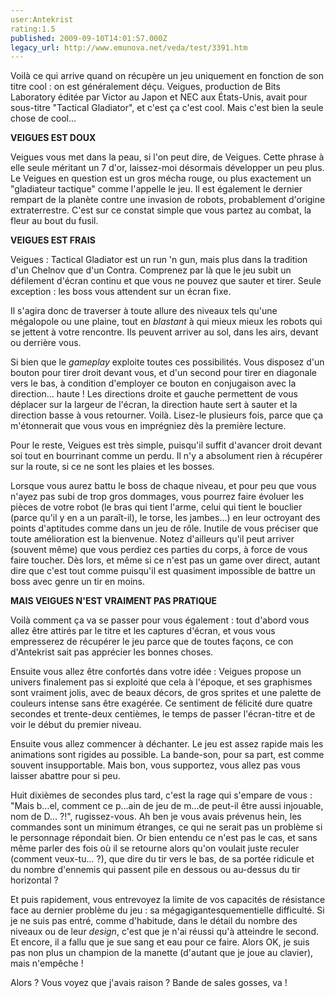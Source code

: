 ```yaml
---
user:Antekrist
rating:1.5
published: 2009-09-10T14:01:57.000Z
legacy_url: http://www.emunova.net/veda/test/3391.htm
---
```

Voilà ce qui arrive quand on récupère un jeu uniquement en fonction de son titre cool : on est généralement déçu. Veigues, production de Bits Laboratory éditée par Victor au Japon et NEC aux États-Unis, avait pour sous-titre "Tactical Gladiator", et c'est ça c'est cool. Mais c'est bien la seule chose de cool...  

  

**VEIGUES EST DOUX**  

Veigues vous met dans la peau, si l'on peut dire, de Veigues. Cette phrase à elle seule méritant un 7 d'or, laissez-moi désormais développer un peu plus. Le Veigues en question est un gros mécha rouge, ou plus exactement un "gladiateur tactique" comme l'appelle le jeu. Il est également le dernier rempart de la planète contre une invasion de robots, probablement d'origine extraterrestre. C'est sur ce constat simple que vous partez au combat, la fleur au bout du fusil.  

  

**VEIGUES EST FRAIS**  

Veigues : Tactical Gladiator est un run 'n gun, mais plus dans la tradition d'un Chelnov que d'un Contra. Comprenez par là que le jeu subit un défilement d'écran continu et que vous ne pouvez que sauter et tirer. Seule exception : les boss vous attendent sur un écran fixe.  

Il s'agira donc de traverser à toute allure des niveaux tels qu'une mégalopole ou une plaine, tout en _blastant_ à qui mieux mieux les robots qui se jettent à votre rencontre. Ils peuvent arriver au sol, dans les airs, devant ou derrière vous.  

Si bien que le _gameplay_ exploite toutes ces possibilités. Vous disposez d'un bouton pour tirer droit devant vous, et d'un second pour tirer en diagonale vers le bas, à condition d'employer ce bouton en conjugaison avec la direction... haute ! Les directions droite et gauche permettent de vous déplacer sur la largeur de l'écran, la direction haute sert à sauter et la direction basse à vous retourner. Voilà. Lisez-le plusieurs fois, parce que ça m'étonnerait que vous vous en imprégniez dès la première lecture.  

Pour le reste, Veigues est très simple, puisqu'il suffit d'avancer droit devant soi tout en bourrinant comme un perdu. Il n'y a absolument rien à récupérer sur la route, si ce ne sont les plaies et les bosses.  

Lorsque vous aurez battu le boss de chaque niveau, et pour peu que vous n'ayez pas subi de trop gros dommages, vous pourrez faire évoluer les pièces de votre robot (le bras qui tient l'arme, celui qui tient le bouclier (parce qu'il y en a un paraît-il), le torse, les jambes...) en leur octroyant des points d'aptitudes comme dans un jeu de rôle. Inutile de vous préciser que toute amélioration est la bienvenue. Notez d'ailleurs qu'il peut arriver (souvent même) que vous perdiez ces parties du corps, à force de vous faire toucher. Dès lors, et même si ce n'est pas un game over direct, autant dire que c'est tout comme puisqu'il est quasiment impossible de battre un boss avec genre un tir en moins.  

  

**MAIS VEIGUES N'EST VRAIMENT PAS PRATIQUE**  

Voilà comment ça va se passer pour vous également : tout d'abord vous allez être attirés par le titre et les captures d'écran, et vous vous empresserez de récupérer le jeu parce que de toutes façons, ce con d'Antekrist sait pas apprécier les bonnes choses.  

Ensuite vous allez être confortés dans votre idée : Veigues propose un univers finalement pas si exploité que cela à l'époque, et ses graphismes sont vraiment jolis, avec de beaux décors, de gros sprites et une palette de couleurs intense sans être exagérée. Ce sentiment de félicité dure quatre secondes et trente-deux centièmes, le temps de passer l'écran-titre et de voir le début du premier niveau.  

Ensuite vous allez commencer à déchanter. Le jeu est assez rapide mais les animations sont rigides au possible. La bande-son, pour sa part, est comme souvent insupportable. Mais bon, vous supportez, vous allez pas vous laisser abattre pour si peu.  

Huit dixièmes de secondes plus tard, c'est la rage qui s'empare de vous : "Mais b...el, comment ce p...ain de jeu de m...de peut-il être aussi injouable, nom de D... ?!", rugissez-vous. Ah ben je vous avais prévenus hein, les commandes sont un minimum étranges, ce qui ne serait pas un problème si le personnage répondait bien. Or bien entendu ce n'est pas le cas, et sans même parler des fois où il se retourne alors qu'on voulait juste reculer (comment veux-tu... ?), que dire du tir vers le bas, de sa portée ridicule et du nombre d'ennemis qui passent pile en dessous ou au-dessus du tir horizontal ?  

Et puis rapidement, vous entrevoyez la limite de vos capacités de résistance face au dernier problème du jeu : sa mégagigantesquementielle difficulté. Si je ne suis pas entré, comme d'habitude, dans le détail du nombre des niveaux ou de leur _design_, c'est que je n'ai réussi qu'à atteindre le second. Et encore, il a fallu que je sue sang et eau pour ce faire. Alors OK, je suis pas non plus un champion de la manette (d'autant que je joue au clavier), mais n'empêche !  

Alors ? Vous voyez que j'avais raison ? Bande de sales gosses, va !